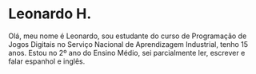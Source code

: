 # Leonardo H.

Olá, meu nome é Leonardo, sou estudante do curso de Programação de Jogos Digitais no Serviço Nacional de Aprendizagem Industrial, tenho 15 anos.
Estou no 2º ano do Ensino Médio, sei parcialmente ler, escrever e falar espanhol e inglês.
